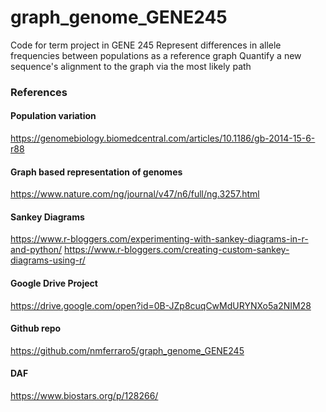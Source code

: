 # graph_genome_GENE245
Code for term project in GENE 245
Represent differences in allele frequencies between populations as a reference graph
Quantify a new sequence's alignment to the graph via the most likely path


### References

#### Population variation
https://genomebiology.biomedcentral.com/articles/10.1186/gb-2014-15-6-r88

#### Graph based representation of genomes
https://www.nature.com/ng/journal/v47/n6/full/ng.3257.html

#### Sankey Diagrams
https://www.r-bloggers.com/experimenting-with-sankey-diagrams-in-r-and-python/
https://www.r-bloggers.com/creating-custom-sankey-diagrams-using-r/

#### Google Drive Project
https://drive.google.com/open?id=0B-JZp8cuqCwMdURYNXo5a2NIM28

#### Github repo
https://github.com/nmferraro5/graph_genome_GENE245

#### DAF
https://www.biostars.org/p/128266/
